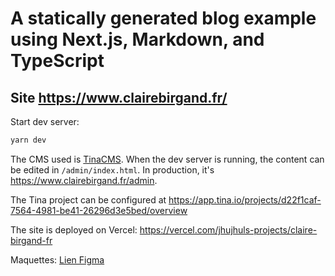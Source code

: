 # A statically generated blog example using Next.js, Markdown, and TypeScript

## Site https://www.clairebirgand.fr/

Start dev server:

```bash
yarn dev
```

The CMS used is [TinaCMS](https://tina.io/).
When the dev server is running, the content can be edited in `/admin/index.html`. In production, it's https://www.clairebirgand.fr/admin.

The Tina project can be configured at https://app.tina.io/projects/d22f1caf-7564-4981-be41-26296d3e5bed/overview

The site is deployed on Vercel: https://vercel.com/jhujhuls-projects/claire-birgand-fr

Maquettes: [Lien Figma](https://www.figma.com/file/NcBGnQ4hRQAcDQMF32jkGA/Portfolio)
